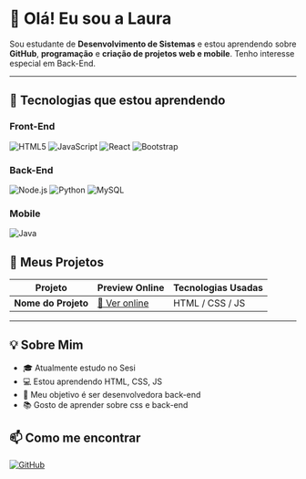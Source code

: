 # 👋 Olá! Eu sou a Laura

Sou estudante de **Desenvolvimento de Sistemas** e estou aprendendo sobre **GitHub**, **programação** e **criação de projetos web e mobile**. Tenho interesse especial em Back-End.

---

## 🎯 Tecnologias que estou aprendendo

### Front-End
![HTML5](https://img.shields.io/badge/-HTML5-E34F26?style=flat-square&logo=html5&logoColor=white)
![JavaScript](https://img.shields.io/badge/-JavaScript-F7DF1E?style=flat-square&logo=javascript&logoColor=black)
![React](https://img.shields.io/badge/-React-61DAFB?style=flat-square&logo=react&logoColor=black)
![Bootstrap](https://img.shields.io/badge/-Bootstrap-7952B3?style=flat-square&logo=bootstrap&logoColor=white)

### Back-End
![Node.js](https://img.shields.io/badge/-Node.js-339933?style=flat-square&logo=node.js&logoColor=white)
![Python](https://img.shields.io/badge/-Python-3776AB?style=flat-square&logo=python&logoColor=white)
![MySQL](https://img.shields.io/badge/-MySQL-4479A1?style=flat-square&logo=mysql&logoColor=white)

### Mobile
![Java](https://img.shields.io/badge/-Java-007396?style=flat-square&logo=java&logoColor=white)



## 🚀 Meus Projetos

| Projeto               | Preview Online                        | Tecnologias Usadas        |
|-----------------------|-------------------------------------|--------------------------|
| **Nome do Projeto** | [🔗 Ver online](https://seu-link.com) | HTML / CSS / JS          |





---

## 💡 Sobre Mim

- 🎓 Atualmente estudo no Sesi
- 💻 Estou aprendendo HTML, CSS, JS
- 🎯 Meu objetivo é ser desenvolvedora back-end
- 📚 Gosto de aprender sobre css e back-end


## 📫 Como me encontrar  
[![GitHub](https://img.shields.io/badge/-GitHub-181717?style=flat-square&logo=github&logoColor=white)](https://github.com/Laurinharamos)
